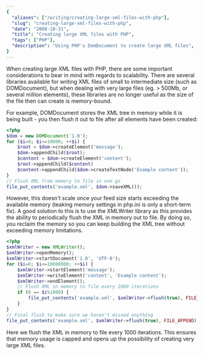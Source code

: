 ```yaml
---
{
  "aliases": ["/writing/creating-large-xml-files-with-php"],
  "slug": "creating-large-xml-files-with-php",
  "date": "2008-10-31",
  "title": "Creating large XML files with PHP",
  "tags": ["PHP"],
  "description": "Using PHP's DomDocument to create large XML files",
}
---
```


When creating large XML files with PHP, there are some important considerations
to bear in mind with regards to scalability. There are several libraries
available for writing XML files of small to intermediate size (such as
DOMDocument), but when dealing with very large files (eg. &gt; 500Mb, or several
million elements), these libraries are no longer useful as the size of the file
then can create is memory-bound.

For example, DOMDocument stores the XML tree in memory while it is being built -
you then flush it out to file after all elements have been created:

```php
<?php
$dom = new DOMDocument('1.0');
for ($i=0; $i<=10000; ++$i) {
    $root = $dom->createElement('message');
    $dom->appendChild($root);
    $content = $dom->createElement('content');
    $root->appendChild($content)
    $content->appendChild($dom->createTextNode('Example content'));
}
// Flush XML from memory to file in one go
file_put_contents('example.xml', $dom->saveXML());
```

However, this doesn't scale once your feed size starts exceeding the available
memory (teaking memory settings in php.ini is only a short-term fix). A good
solution to this is to use the XMLWriter library as this provides the ability to
periodically flush the XML in memory out to file. By doing so, you reclaim the
memory so you can keep building the XML tree without exceeding memory
limitations.

```php
<?php
$xmlWriter = new XMLWriter();
$xmlWriter->openMemory();
$xmlWriter->startDocument('1.0', 'UTF-8');
for ($i=0; $i<=10000000; ++$i) {
    $xmlWriter->startElement('message');
    $xmlWriter->writeElement('content', 'Example content');
    $xmlWriter->endElement();
    // Flush XML in memory to file every 1000 iterations
    if (0 == $i%1000) {
        file_put_contents('example.xml', $xmlWriter->flush(true), FILE_APPEND);
    }
}
// Final flush to make sure we haven't missed anything
file_put_contents('example.xml', $xmlWriter->flush(true), FILE_APPEND);
```

Here we flush the XML in memory to file every 1000 iterations. This ensures that
memory usage is capped and opens up the possibility of creating very large XML
files.
